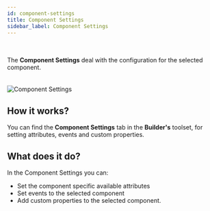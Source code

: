 ```yaml
---
id: component-settings
title: Component Settings
sidebar_label: Component Settings
---
```

<br><br>
The __Component Settings__ deal with the configuration for the selected component.
<br><br><br>
![Component Settings](/docs/docs/assets/component-settings.png)

## How it works?
You can find the __Component Settings__ tab in the __Builder's__ toolset, for setting attributes, events and custom properties.
## What does it do?
In the Component Settings you can: 
* Set the component specific available attributes
* Set events to the selected component
* Add custom properties to the selected component.
<br><br><br>
